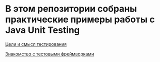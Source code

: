 # В этом репозитории собраны практические примеры работы с Java Unit Testing

[Цели и смысл тестирования](https://github.com/MikhailAkulov/Java_Unit_Testing/tree/main/src/main/java/ru/gb/examples)

[Знакомство с тестовыми фреймворками](https://github.com/MikhailAkulov/Java_Unit_Testing/tree/main/src/main/java/ru/gb/examples)